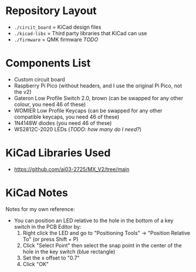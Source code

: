 # Repository Layout
- `./circit_board` = KiCad design files
- `./kicad-libs` = Third party libraries that KiCad can use
- `./firmware` = QMK firmware *TODO*

# Components List
- Custom circuit board
- Raspberry Pi Pico (without headers, and I use the original Pi Pico, not the v2)
- Gateron Low Profile Switch 2.0, brown (can be swapped for any other colour, you need 46 of these)
- WOMIER Low Profile Keycaps (can be swapped for any other compatible keycaps, you need 46 of these)
- 1N4148W diodes (you need 46 of these)
- WS2812C-2020 LEDs (*TODO: how many do I need?*)

# KiCad Libraries Used
- https://github.com/ai03-2725/MX_V2/tree/main

# KiCad Notes
Notes for my own reference:

- You can position an LED relative to the hole in the bottom of a key switch in the PCB Editor by:
  1. Right click the LED and go to "Positioning Tools" -> "Position Relative To" (or press Shift + P)
  2. Click "Select Point" then select the snap point in the center of the hole in the key switch (blue rectangle)
  3. Set the x offset to "0.7"
  3. Click "OK"
